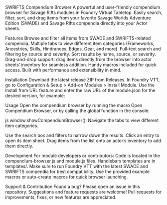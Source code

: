 SWRIFTS Compendium Browser
A powerful and user-friendly compendium browser for Savage Rifts modules in Foundry Virtual Tabletop.
Easily search, filter, sort, and drag items from your favorite Savage Worlds Adventure Edition (SWADE) and Savage Rifts compendia directly into your Actor sheets.

Features
Browse and filter all items from SWADE and SWRIFTS-related compendia.
Multiple tabs to view different item categories (Frameworks, Ancestries, Skills, Hindrances, Edges, Gear, and more).
Full-text search and filtering by source and severity.
Sort results by name, source, or severity.
Drag-and-drop support: drag items directly from the browser into actor sheets’ inventory for seamless addition.
Handy macros included for quick access.
Built with performance and extensibility in mind.

Installation
Download the latest release ZIP from Releases.
In Foundry VTT, go to Configuration & Setup > Add-on Modules > Install Module.
Use the Install from URL feature and enter the raw URL of the module.json for the desired version, for example:

Usage
Open the compendium browser by running the macro Open Compendium Browser, or by calling the global function in the console:

js
window.showCompendiumBrowser();
Navigate the tabs to view different item categories.

Use the search box and filters to narrow down the results.
Click an entry to open its item sheet.
Drag items from the list onto an actor’s inventory to add them directly.

Development
For module developers or contributors:
Code is located in the compendium-browser.js and module.js files.
Handlebars templates are in templates/.
Make sure to run Foundry VTT with the latest SWADE and SWRIFTS compendia for best compatibility.
Use the provided example macros or auto-create macros for quick browser launching.

Support & Contribution
Found a bug? Please open an issue in this repository.
Suggestions and feature requests are welcome!
Pull requests for improvements, fixes, or new features are appreciated.